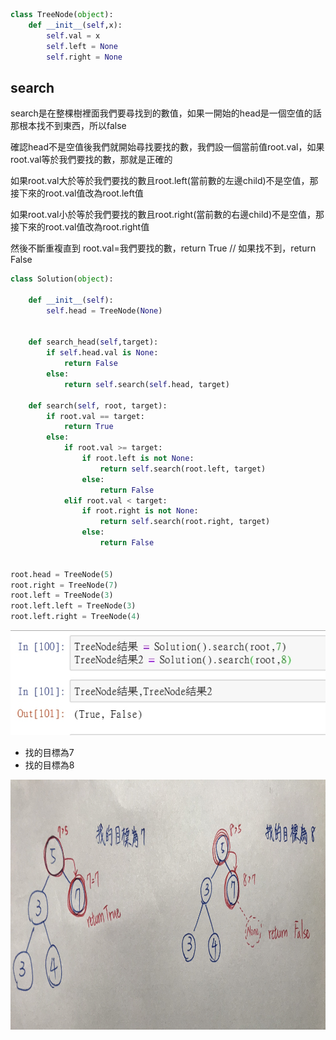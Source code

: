 ```py
class TreeNode(object):
    def __init__(self,x):
        self.val = x
        self.left = None
        self.right = None
```
search
---

search是在整棵樹裡面我們要尋找到的數值，如果一開始的head是一個空值的話那根本找不到東西，所以false

確認head不是空值後我們就開始尋找要找的數，我們設一個當前值root.val，如果root.val等於我們要找的數，那就是正確的

如果root.val大於等於我們要找的數且root.left(當前數的左邊child)不是空值，那接下來的root.val值改為root.left值

如果root.val小於等於我們要找的數且root.right(當前數的右邊child)不是空值，那接下來的root.val值改為root.right值

然後不斷重複直到 root.val=我們要找的數，return True // 如果找不到，return False

```py
class Solution(object):
    
    def __init__(self):
        self.head = TreeNode(None)      

    
    def search_head(self,target):
        if self.head.val is None:
            return False
        else:
            return self.search(self.head, target)
        
    def search(self, root, target):
        if root.val == target:
            return True
        else:
            if root.val >= target:
                if root.left is not None:
                    return self.search(root.left, target)
                else:
                    return False
            elif root.val < target:   
                if root.right is not None:
                    return self.search(root.right, target)
                else:
                    return False      

                
root.head = TreeNode(5)
root.right = TreeNode(7)
root.left = TreeNode(3)
root.left.left = TreeNode(3)
root.left.right = TreeNode(4)
```   
<img src = "https://github.com/06170230/lulu/blob/master/image/search.jpg" >

* 找的目標為7 
* 找的目標為8

<img src = "https://github.com/06170230/lulu/blob/master/image/search1.jpg" height =400 weight = 500 >
